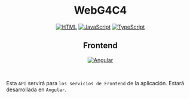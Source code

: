 <div align="center">
<h1> <b>WebG4C4</b> </h1>

[![HTML](https://img.shields.io/badge/HTML-E34F26?style=for-the-badge&logo=HTML5&logoColor=white&labelColor=000000&?logoWidth=40)](https://github.com/St3v3n-4n4/WebG4C4)
[![JavaScript](https://img.shields.io/badge/JavaScript-F7DF1E?style=for-the-badge&logo=JavaScript&logoColor=white&labelColor=000000&?logoWidth=40)](https://github.com/St3v3n-4n4/WebG4C4) 
[![TypeScript](https://img.shields.io/badge/TypeScript-3178C6?style=for-the-badge&logo=TypeScript&logoColor=white&labelColor=000000&?logoWidth=40)](https://github.com/St3v3n-4n4/WebG4C4)




<h2> <b>Frontend</b> </h2>

[![Angular](https://img.shields.io/badge/Angular-DD0031?style=for-the-badge&logo=angular&logoColor=white&labelColor=000000&?logoWidth=40)](https://github.com/St3v3n-4n4/WebG4C4)


</div>

<br>


Esta `API` servirá para `los servicios de Frontend` de la aplicación. Estará desarrollada en `Angular`.

